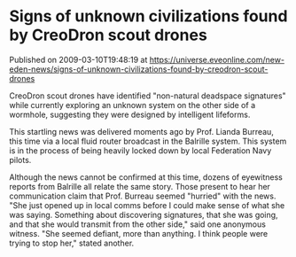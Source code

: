 # Signs of unknown civilizations found by CreoDron scout drones
Published on 2009-03-10T19:48:19 at https://universe.eveonline.com/new-eden-news/signs-of-unknown-civilizations-found-by-creodron-scout-drones

CreoDron scout drones have identified "non-natural deadspace signatures" while currently exploring an unknown system on the other side of a wormhole, suggesting they were designed by intelligent lifeforms.

This startling news was delivered moments ago by Prof. Lianda Burreau, this time via a local fluid router broadcast in the Balrille system. This system is in the process of being heavily locked down by local Federation Navy pilots.

Although the news cannot be confirmed at this time, dozens of eyewitness reports from Balrille all relate the same story. Those present to hear her communication claim that Prof. Burreau seemed "hurried" with the news. "She just opened up in local comms before I could make sense of what she was saying. Something about discovering signatures, that she was going, and that she would transmit from the other side," said one anonymous witness. "She seemed defiant, more than anything. I think people were trying to stop her," stated another.
